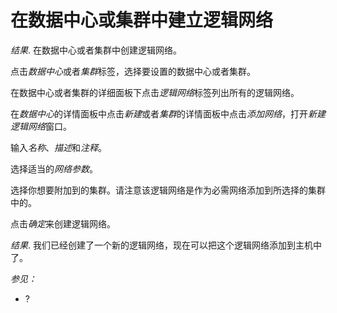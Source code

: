 # 在数据中心或集群中建立逻辑网络

*结果*.
在数据中心或者集群中创建逻辑网络。

点击*数据中心*或者*集群*标签，选择要设置的数据中心或者集群。

在数据中心或者集群的详细面板下点击*逻辑网络*标签列出所有的逻辑网络。

在*数据中心*的详情面板中点击*新建*或者*集群*的详情面板中点击*添加网络*，打开*新建逻辑网络*窗口。

输入*名称*、*描述*和*注释*。

选择适当的*网络参数*。

选择你想要附加到的集群。请注意该逻辑网络是作为必需网络添加到所选择的集群中的。

点击*确定*来创建逻辑网络。

*结果*.
我们已经创建了一个新的逻辑网络，现在可以把这个逻辑网络添加到主机中了。

*参见：*

-   ?
